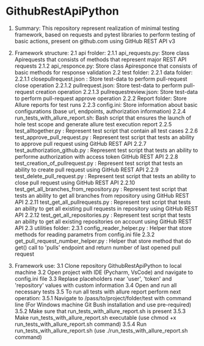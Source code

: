 # GithubRestApiPython

1. Summary:
This repository represent realization of minimal testing framework, based on requests and pytest libraries to perform testing of basic actions, present on github.com
using GitHub REST API v3

2. Framework structure:
2.1 api frolder:
2.1.1 api_requests.py: Store class Apirequests that consists of methods that represent major REST API requests
2.1.2 api_responce.py: Store class Apiresponce that consists of  basic methods for response validation
2.2 test folder:
2.2.1 data folder:
2.2.1.1 closepullrequest.json : Store test-data to perform pull-request close operation
2.2.1.2 pullrequest.json: Store test-data to perform pull-request creation operation
2.2.1.3 pullrequestreview.json: Store test-data to perform pull-request approve operation
2.2.2 Report folder: Store Allure reports for test runs
2.2.3 config.ini: Store information about basic configurations (base url, endpoints, authorization information)
2.2.4 run_tests_with_allure_report.sh: Bash script that ensures the launch of hole test scope and generate allure test execution report
2.2.5 test_alltogether.py : Represent test script that contain all test cases
2.2.6 test_approve_pull_request.py : Represent test script that tests an ability to approve pull request using GitHub REST API
2.2.7 test_authorization_github.py : Represent test script that tests an ability to performe authorization with access token GitHub REST API
2.2.8 test_creation_of_pullrequest.py : Represent test script that tests an ability to create pull request using GitHub REST API
2.2.9 test_delete_pull_request.py : Represent test script that tests an ability to close pull request using GitHub REST API
2.2.10 test_get_all_branches_from_repository.py : Represent test script that tests an ability to get all branches from repository using GitHub REST API
2.2.11 test_get_all_pullrequests.py : Represent test script that tests an ability to get all existing pull requests in repository using GitHub REST API
2.2.12 test_get_all_repositories.py : Represent test script that tests an ability to get all existing  repositories on account using GitHub REST API 
2.3 utilities folder:
2.3.1 config_reader_helper.py : Helper that store methods for reading parametrs from config.ini file
2.3.2 get_pull_request_number_helper.py : Helper that store method that do get() call to 'pulls' endpoint and return number of last opened pull request

3. Framework use:
3.1 Clone repository GithubRestApiPython to local machine
3.2 Open project with IDE (Pycharm, VsCode) and navigate to config.ini file
3.3 Replase placeholders near 'user', 'token' and 'repository' values with custom information
3.4 Open and run all necessary tests
3.5 To run all tests with allure report perform next operation:
3.5.1 Navigate to /pass/to/project/folder/test with command line (For Windows machine Git Bush installation and use pre-required)
3.5.2 Make sure that run_tests_with_allure_report.sh is present 
3.5.3 Make run_tests_with_allure_report.sh executable (use chmod +x run_tests_with_allure_report.sh command)
3.5.4 Run run_tests_with_allure_report.sh (use ./run_tests_with_allure_report.sh command) 
